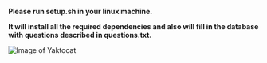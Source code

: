 **Please run setup.sh in your linux machine.** 

**It will install all the required dependencies and also will 
fill in the database with questions described in questions.txt.**

![Image of Yaktocat](https://images-eu.ssl-images-amazon.com/images/I/811%2BRMe2MDL.png)
